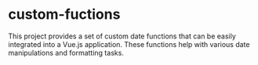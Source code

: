 # custom-fuctions
This project provides a set of custom date functions that can be easily integrated into a Vue.js application. These functions help with various date manipulations and formatting tasks.
